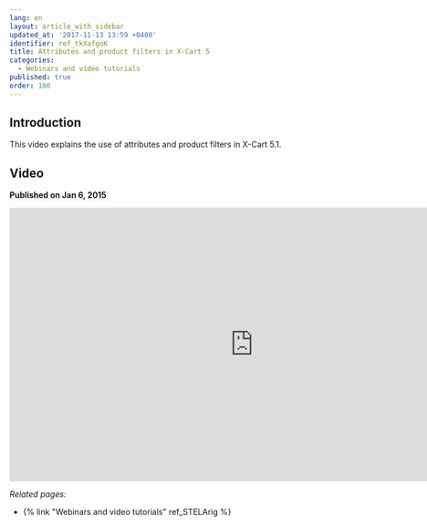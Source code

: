 ```yaml
---
lang: en
layout: article_with_sidebar
updated_at: '2017-11-13 13:59 +0400'
identifier: ref_tkXafgoK
title: Attributes and product filters in X-Cart 5
categories:
  - Webinars and video tutorials
published: true
order: 100
---
```

## Introduction

This video explains the use of attributes and product filters in X-Cart 5.1.

## Video
**Published on Jan 6, 2015**
<iframe class="youtube-player" type="text/html" style="width: 853px; height: 480px" src="https://www.youtube.com/embed/x6DPVVgZh1o" frameborder="0"></iframe>

_Related pages:_

*   {% link "Webinars and video tutorials" ref_STELArig %}

